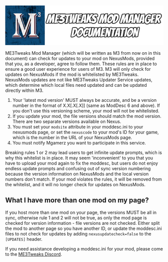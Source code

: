 ![Documentation Image](images/documentation_header.png)

ME3Tweaks Mod Manager (which will be written as M3 from now on in this document) can check for updates to your mod on NexusMods, provided that you, as a developer, agree to follow them. These rules are in place to ensure a good user experience for users of M3. M3 will only check for updates on NexusMods if the mod is whitelisted by ME3Tweaks. NexusMods updates are not like ME3Tweaks Updater Service updates, which determine which local files need updated and can be updated directly within M3.

1. Your 'latest mod version' MUST always be accurate, and be a version number in the format of X.X[.X[.X]] (same as ModDesc 6 and above). If you don't use this versioning scheme, your mod will not be whitelisted.
2. If you update your mod, the file versions should match the mod version. There are two separate versions available on Nexus.
3. You must set your `modsite` attribute in your moddesc.ini to your nexusmods page, or set the `nexuscode` to your mod's ID for your game, which is the number in the URL of your NexusMods page.
4. You must notify Mgamerz you want to participate in this service.

Breaking rules 1 or 2 may lead users to get infinite update prompts, which is why this whitelist is in place. It may seem 'inconvenient' to you that you have to upload your mod again to fix the moddesc, but users do not enjoy endless update prompts and confusing out of sync version numbering because the version information on NexusMods and the local version numbers don't match. If your mod violates the rules, it will be removed from the whitelist, and it will no longer check for updates on NexusMods.

## What I have more than one mod on my page?
If you host more than one mod on your page, the versions MUST be all in sync, otherwise rule 1 and 2 will not be true, as only the mod page is checked for version information - file versions are not checked. Either split the mod to another page so you have another ID, or update the moddesc.ini files to not check for updates by adding `nexusupdatecheck=false` to the `[UPDATES]` header.

If you need assistance developing a moddesc.ini for your mod, please come to the [ME3Tweaks Discord](https://discord.gg/s8HA6dc).
